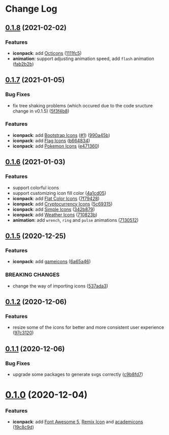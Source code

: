 # Change Log

## [0.1.8](https://github.com/Renovamen/oh-vue-icons/compare/v0.1.7...v0.1.8) (2021-02-02)


### Features

- **iconpack**: add [Octicons](https://primer.style/octicons/) ([1111fc5](https://github.com/Renovamen/oh-vue-icons/commit/1111fc5c0a10966b51c49ae466214b50dbf6843f))
- **animation**: support adjusting animation speed, add `flash` animation ([fab2b2b](https://github.com/Renovamen/oh-vue-icons/commit/fab2b2b92e3da703770a88141aabc2fdc90fe5df))



## [0.1.7](https://github.com/Renovamen/oh-vue-icons/compare/v0.1.6...v0.1.7) (2021-01-05)


### Bug Fixes

- fix tree shaking problems (which occured due to the code sructure change in v0.1.5) ([5f3f4b8](https://github.com/Renovamen/oh-vue-icons/commit/5f3f4b8ca91974236db1a243c11c5029252f5f2a))


### Features

- **iconpack**: add [Bootstrap Icons](https://icons.getbootstrap.com/) ([#1](https://github.com/Renovamen/oh-vue-icons/issues/1)) ([990a45b](https://github.com/Renovamen/oh-vue-icons/commit/990a45b7eaf43b127e10bf12f49a64f65eeaa841))
- **iconpack**: add [Flag Icons](https://flagicons.lipis.dev/) ([b664834](https://github.com/Renovamen/oh-vue-icons/commit/b6648345077c6e712ba6a20e26b45546a5d6586a))
- **iconpack**: add [Pokemon Icons](https://theartificial.github.io/pokemon-icons/) ([e471360](https://github.com/Renovamen/oh-vue-icons/commit/e471360b6cd625729a7e651335fe107927fbf5ee))



## [0.1.6](https://github.com/Renovamen/oh-vue-icons/compare/v0.1.5...v0.1.6) (2021-01-03)


### Features

- support colorful icons
- support customizing icon fill color ([4a1cd05](https://github.com/Renovamen/oh-vue-icons/commit/4a1cd05dfc79d30e68acf250578e12e4bc4707ce))
- **iconpack**: add [Flat Color Icons](https://github.com/icons8/flat-color-icons) ([7f79428](https://github.com/Renovamen/oh-vue-icons/commit/7f79428b62bf563169f7441d0626d77fdcf55af9))
- **iconpack**: add [Cryptocurrency Icons](https://github.com/spothq/cryptocurrency-icons) ([5c69315](https://github.com/Renovamen/oh-vue-icons/commit/5c69315d52e222b298de124fb025db385af09971))
- **iconpack**: add [Simple Icons](https://simpleicons.org/) ([342b879](https://github.com/Renovamen/oh-vue-icons/commit/342b879b3a861c3a296489ccdfcc99393d69de43))
- **iconpack**: add [Weather Icons](https://erikflowers.github.io/weather-icons/) ([710823b](https://github.com/Renovamen/oh-vue-icons/commit/710823b71616a012e4b924dd502336e316902eda))
- **animation**: add `wrench`, `ring` and `pulse` animations ([7130512](https://github.com/Renovamen/oh-vue-icons/commit/7130512af3e89b042566dcc8ffbad7326ac812af))


## [0.1.5](https://github.com/Renovamen/oh-vue-icons/compare/v0.1.2...v0.1.5) (2020-12-25)


### Features

- **iconpack**: add [gameicons](https://game-icons.net/) ([6a65a46](https://github.com/Renovamen/oh-vue-icons/commit/6a65a4663149b5838166fbdf8a4aa4663cdb4928))


### BREAKING CHANGES

- change the way of importing icons ([537ada3](https://github.com/Renovamen/oh-vue-icons/commit/537ada37d4c9bd4cf0277f45e14f2306c0d6c300))



## [0.1.2](https://github.com/Renovamen/oh-vue-icons/compare/v0.1.1...v0.1.2) (2020-12-06)


### Features

- resize some of the icons for better and more consistent user experience ([97c3120](https://github.com/Renovamen/oh-vue-icons/commit/97c31200aeea28b0fe6a1b8fa72b9c3338a0aafa))



## [0.1.1](https://github.com/Renovamen/oh-vue-icons/compare/v0.1.0...v0.1.1) (2020-12-06)


### Bug Fixes

- upgrade some packages to generate svgs correctly ([c9b8fd7](https://github.com/Renovamen/oh-vue-icons/commit/c9b8fd76d0ad3acf477da00a0a5f273a9c9de3fe))



# [0.1.0](https://github.com/Renovamen/oh-vue-icons/compare/19c8c9d74ebf5a23c5dc34aace3b2807b06c9a9a...v0.1.0) (2020-12-04)


### Features

- **iconpack**: add [Font Awesome 5](https://fontawesome.com/), [Remix Icon](https://github.com/Remix-Design/RemixIcon) and [academicons](https://github.com/jpswalsh/academicons) ([19c8c9d](https://github.com/Renovamen/oh-vue-icons/commit/19c8c9d74ebf5a23c5dc34aace3b2807b06c9a9a))
